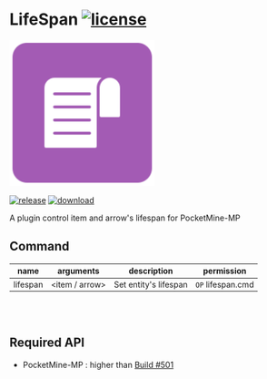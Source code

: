# LifeSpan [![license](https://img.shields.io/github/license/Blugin/LifeSpan-PMMP.svg?label=License)](LICENSE)
<img src="./assets/icon/index.svg" height="256" width="256">  

[![release](https://img.shields.io/github/release/Blugin/LifeSpan-PMMP.svg?label=Release)](https://github.com/Blugin/LifeSpan-PMMP/releases/latest) [![download](https://img.shields.io/github/downloads/Blugin/LifeSpan-PMMP/total.svg?label=Download)](https://github.com/Blugin/LifeSpan-PMMP/releases/latest)


A plugin control item and arrow's lifespan for PocketMine-MP

## Command
| name     | arguments                  | description             | permission        |
| :------: | :------------------------: | :---------------------: | :---------------: |
| lifespan |  <item / arrow> <lifespan> | Set entity's lifespan   | `OP` lifespan.cmd |
  
<br/><br/>
  
## Required API
- PocketMine-MP : higher than [Build #501](https://jenkins.pmmp.io/job/PocketMine-MP/501)